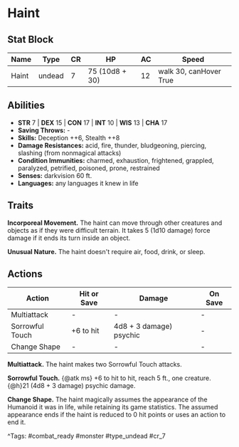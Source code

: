 # Haint

## Stat Block

| Name | Type | CR | HP | AC | Speed |
|------|------|----|----|----|-------|
| Haint | undead | 7 | 75 (10d8 + 30) | 12 | walk 30, canHover True |

## Abilities

- **STR** 7 | **DEX** 15 | **CON** 17 | **INT** 10 | **WIS** 13 | **CHA** 17
- **Saving Throws:** -  
- **Skills:** Deception ++6, Stealth ++8  
- **Damage Resistances:** acid, fire, thunder, bludgeoning, piercing, slashing (from nonmagical attacks)  
- **Condition Immunities:** charmed, exhaustion, frightened, grappled, paralyzed, petrified, poisoned, prone, restrained  
- **Senses:** darkvision 60 ft.  
- **Languages:** any languages it knew in life

## Traits

**Incorporeal Movement.** The haint can move through other creatures and objects as if they were difficult terrain. It takes 5 (1d10 damage) force damage if it ends its turn inside an object.

**Unusual Nature.** The haint doesn't require air, food, drink, or sleep.


## Actions

| Action | Hit or Save | Damage | On Save |
|--------|--------------|--------|----------|
| Multiattack | - | - | - |
| Sorrowful Touch | +6 to hit | 4d8 + 3 damage) psychic | - |
| Change Shape | - | - | - |

**Multiattack.** The haint makes two Sorrowful Touch attacks.

**Sorrowful Touch.** {@atk ms} +6 to hit to hit, reach 5 ft., one creature. {@h}21 (4d8 + 3 damage) psychic damage.

**Change Shape.** The haint magically assumes the appearance of the Humanoid it was in life, while retaining its game statistics. The assumed appearance ends if the haint is reduced to 0 hit points or uses an action to end it.


^Tags: #combat_ready #monster #type_undead #cr_7